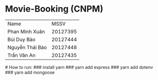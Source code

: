 # Movie-Booking (CNPM)
<table>
<tr>
<td>Name </td>
<td>MSSV</td>
</tr>
<tr>
<td>Phan Minh Xuân</td>
<td>20127395</td>
</tr>
<tr>
<td>Bùi Duy Bảo</td>
<td>20127444</td>
</tr>
<td>Nguyễn Thái Bảo</td>
<td>20127448</td>
</tr>
</tr>
<td>Trần Văn An</td>
<td>20127435</td>
</tr>
</table>
# How to run:
### install yarn 
### yarn add express
### yarn add dotenv
### yarn add mongoose
